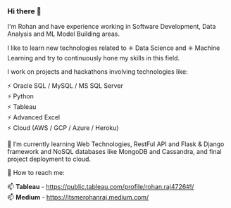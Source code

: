 ### Hi there 👋

I'm Rohan and have experience working in Software Development, Data Analysis and ML Model Building areas.

I like to learn new technologies related to ✳️ Data Science and ✳️ Machine Learning and try to continuously hone my skills in this field.

I work on projects and hackathons involving technologies like:

⚡ Oracle SQL / MySQL / MS SQL Server                                                                                                              
⚡ Python                                                                                                                                                
⚡ Tableau                                                                                                                                             
⚡ Advanced Excel                                                                                                                                                
⚡ Cloud (AWS / GCP / Azure / Heroku)                                                                                                                        

🌱 I’m currently learning Web Technologies, RestFul API and Flask & Django framework and NoSQL databases like MongoDB and Cassandra, and final project deployment to cloud.

💬 How to reach me:
                                              
   📫 **Tableau** -  https://public.tableau.com/profile/rohan.raj4726#!/                                                                                   
   📫 **Medium** -   https://itsmerohanraj.medium.com/
